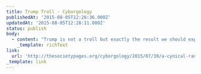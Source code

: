 ```yaml
---
title: Trump Troll - Cyborgology
publishedAt: '2015-08-05T12:26:36.000Z'
updatedAt: '2015-08-05T12:28:11.000Z'
status: publish
body:
  - content: "Trump is not a troll but exactly the result we should expect from our political and media systems:\n\n<ExtendedQuote>\n  Trump is called a troll because he’s said to not be a real candidate running a real campaign, that he’s not playing by the standard rules and not engaging in politics and democracy in good faith. But this is what makes Trump *like* the rest of the candidates and campaigns. That Trump is gaming the election coverage isn’t some kind of unsolvable problem but what such coverage asks for. As the Diana Christensen character says in the film Network (1976),\_“If you’re going to hustle, at least do it right.” The “Trump problem” for journalists is solved the moment we stop presupposing that the rest of the candidates and news coverage is real and in good faith.\n</ExtendedQuote>\n"
    _template: richText
link:
  url: 'http://thesocietypages.org/cyborgology/2015/07/30/a-cynical-rant/'
_template: link
---
```


